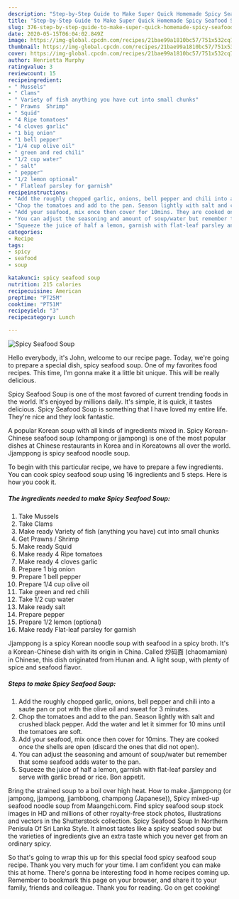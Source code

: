 ```yaml
---
description: "Step-by-Step Guide to Make Super Quick Homemade Spicy Seafood Soup"
title: "Step-by-Step Guide to Make Super Quick Homemade Spicy Seafood Soup"
slug: 376-step-by-step-guide-to-make-super-quick-homemade-spicy-seafood-soup
date: 2020-05-15T06:04:02.849Z
image: https://img-global.cpcdn.com/recipes/21bae99a1810bc57/751x532cq70/spicy-seafood-soup-recipe-main-photo.jpg
thumbnail: https://img-global.cpcdn.com/recipes/21bae99a1810bc57/751x532cq70/spicy-seafood-soup-recipe-main-photo.jpg
cover: https://img-global.cpcdn.com/recipes/21bae99a1810bc57/751x532cq70/spicy-seafood-soup-recipe-main-photo.jpg
author: Henrietta Murphy
ratingvalue: 3
reviewcount: 15
recipeingredient:
- " Mussels"
- " Clams"
- " Variety of fish anything you have cut into small chunks"
- " Prawns  Shrimp"
- " Squid"
- "4 Ripe tomatoes"
- "4 cloves garlic"
- "1 big onion"
- "1 bell pepper"
- "1/4 cup olive oil"
- " green and red chili"
- "1/2 cup water"
- " salt"
- " pepper"
- "1/2 lemon optional"
- " Flatleaf parsley for garnish"
recipeinstructions:
- "Add the roughly chopped garlic, onions, bell pepper and chili into a saute pan or pot with the olive oil and sweat for 3 minutes."
- "Chop the tomatoes and add to the pan. Season lightly with salt and crushed black pepper. Add the water and let it simmer for 10 mins until the tomatoes are soft."
- "Add your seafood, mix once then cover for 10mins. They are cooked once the shells are open (discard the ones that did not open)."
- "You can adjust the seasoning and amount of soup/water but remember that some seafood adds water to the pan."
- "Squeeze the juice of half a lemon, garnish with flat-leaf parsley and serve with garlic bread or rice. Bon appetit."
categories:
- Recipe
tags:
- spicy
- seafood
- soup

katakunci: spicy seafood soup 
nutrition: 215 calories
recipecuisine: American
preptime: "PT25M"
cooktime: "PT51M"
recipeyield: "3"
recipecategory: Lunch

---
```



![Spicy Seafood Soup](https://img-global.cpcdn.com/recipes/21bae99a1810bc57/751x532cq70/spicy-seafood-soup-recipe-main-photo.jpg)

Hello everybody, it's John, welcome to our recipe page. Today, we're going to prepare a special dish, spicy seafood soup. One of my favorites food recipes. This time, I'm gonna make it a little bit unique. This will be really delicious.

Spicy Seafood Soup is one of the most favored of current trending foods in the world. It's enjoyed by millions daily. It's simple, it is quick, it tastes delicious. Spicy Seafood Soup is something that I have loved my entire life. They're nice and they look fantastic.

A popular Korean soup with all kinds of ingredients mixed in. Spicy Korean-Chinese seafood soup (champong or jjampong) is one of the most popular dishes at Chinese restaurants in Korea and in Koreatowns all over the world. Jjamppong is spicy seafood noodle soup.


To begin with this particular recipe, we have to prepare a few ingredients. You can cook spicy seafood soup using 16 ingredients and 5 steps. Here is how you cook it.

<!--inarticleads1-->

##### The ingredients needed to make Spicy Seafood Soup:

1. Take  Mussels
1. Take  Clams
1. Make ready  Variety of fish (anything you have) cut into small chunks
1. Get  Prawns / Shrimp
1. Make ready  Squid
1. Make ready 4 Ripe tomatoes
1. Make ready 4 cloves garlic
1. Prepare 1 big onion
1. Prepare 1 bell pepper
1. Prepare 1/4 cup olive oil
1. Take  green and red chili
1. Take 1/2 cup water
1. Make ready  salt
1. Prepare  pepper
1. Prepare 1/2 lemon (optional)
1. Make ready  Flat-leaf parsley for garnish


Jjamppong is a spicy Korean noodle soup with seafood in a spicy broth. It&#39;s a Korean-Chinese dish with its origin in China. Called 炒码面 (chaomamian) in Chinese, this dish originated from Hunan and. A light soup, with plenty of spice and seafood flavor. 

<!--inarticleads2-->

##### Steps to make Spicy Seafood Soup:

1. Add the roughly chopped garlic, onions, bell pepper and chili into a saute pan or pot with the olive oil and sweat for 3 minutes.
1. Chop the tomatoes and add to the pan. Season lightly with salt and crushed black pepper. Add the water and let it simmer for 10 mins until the tomatoes are soft.
1. Add your seafood, mix once then cover for 10mins. They are cooked once the shells are open (discard the ones that did not open).
1. You can adjust the seasoning and amount of soup/water but remember that some seafood adds water to the pan.
1. Squeeze the juice of half a lemon, garnish with flat-leaf parsley and serve with garlic bread or rice. Bon appetit.


Bring the strained soup to a boil over high heat. How to make Jjamppong (or jampong, jjampong, jjambbong, champong (Japanese)), Spicy mixed-up seafood noodle soup from Maangchi.com. Find spicy seafood soup stock images in HD and millions of other royalty-free stock photos, illustrations and vectors in the Shutterstock collection. Spicy Seafood Soup In Northern Penisula Of Sri Lanka Style. It almost tastes like a spicy seafood soup but the varieties of ingredients give an extra taste which you never get from an ordinary spicy. 

So that's going to wrap this up for this special food spicy seafood soup recipe. Thank you very much for your time. I am confident you can make this at home. There's gonna be interesting food in home recipes coming up. Remember to bookmark this page on your browser, and share it to your family, friends and colleague. Thank you for reading. Go on get cooking!
